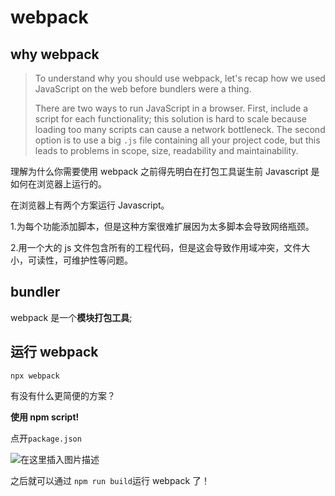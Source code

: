 # webpack

## why webpack

> To understand why you should use webpack, let's recap how we used JavaScript on the web before bundlers were a thing.
>
> There are two ways to run JavaScript in a browser. First, include a script for each functionality; this solution is hard to scale because loading too many scripts can cause a network bottleneck. The second option is to use a big `.js` file containing all your project code, but this leads to problems in scope, size, readability and maintainability.

理解为什么你需要使用 webpack 之前得先明白在打包工具诞生前 Javascript 是如何在浏览器上运行的。

在浏览器上有两个方案运行 Javascript。

1.为每个功能添加脚本，但是这种方案很难扩展因为太多脚本会导致网络瓶颈。

2.用一个大的 js 文件包含所有的工程代码，但是这会导致作用域冲突，文件大小，可读性，可维护性等问题。

## bundler

webpack 是一个**模块打包工具**;

## 运行 webpack

```
npx webpack
```

有没有什么更简便的方案？

**使用 npm script!**

点开`package.json`

![在这里插入图片描述](https://img-blog.csdnimg.cn/20200808105249360.png?x-oss-process=image/watermark,type_ZmFuZ3poZW5naGVpdGk,shadow_10,text_aHR0cHM6Ly9ibG9nLmNzZG4ubmV0L1pIZ29nb2dvaGE=,size_16,color_FFFFFF,t_70)

之后就可以通过 `npm run build`运行 webpack 了！
